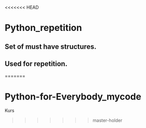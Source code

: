 <<<<<<< HEAD
# Python_repetition
## Set of must have structures.
## Used for repetition.
=======
# Python-for-Everybody_mycode
Kurs
>>>>>>> master-holder
